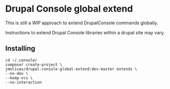 # Drupal Console global extend 

This is still a WIP approach to extend DrupalConsole commands globally.

Instructions to extend Drupal Console libraries within a drupal site may vary.

## Installing
```
cd ~/.console/
composer create-project \
jmolivas/drupal-console-global-extend:dev-master extends \
--no-dev \
--keep-vcs \
--no-interaction
```
